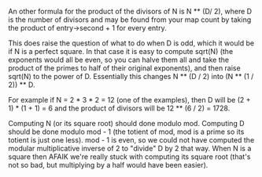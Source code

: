 An other formula for the product of the divisors of N is N ** (D/ 2), where D is the number of divisors and may be found from your map count by taking the product of entry->second + 1 for every entry.

This does raise the question of what to do when D is odd, which it would be if N is a perfect square. In that case it is easy to compute sqrt(N) (the exponents would all be even, so you can halve them all and take the product of the primes to half of their original exponents), and then raise sqrt(N) to the power of D. Essentially this changes N ** (D / 2) into (N ** (1 / 2)) ** D.

For example if N = 2 * 3 * 2 = 12 (one of the examples), then D will be (2 + 1) * (1 + 1) = 6 and the product of divisors will be 12 ** (6 / 2) = 1728.

Computing N (or its square root) should done modulo mod. Computing D should be done modulo mod - 1 (the totient of mod, mod is a prime so its totient is just one less). mod - 1 is even, so we could not have computed the modular multiplicative inverse of 2 to "divide" D by 2 that way. When N is a square then AFAIK we're really stuck with computing its square root (that's not so bad, but multiplying by a half would have been easier).
